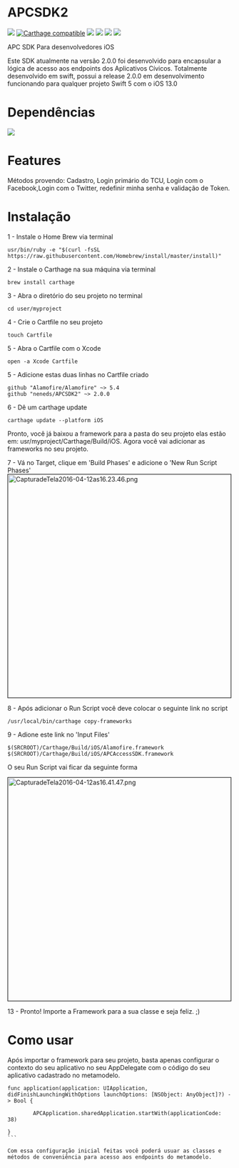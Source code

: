 # APCSDK2
![](https://img.shields.io/badge/APCSDK-2.0.0-orange.svg)
[![Carthage compatible](https://img.shields.io/badge/Carthage-compatible-4BC51D.svg?style=flat)](https://github.com/Carthage/Carthage) 
![](https://img.shields.io/badge/Platform-iOS%209%2B-green.svg)
![](https://img.shields.io/badge/Xcode-8.3-blue.svg)
![](https://img.shields.io/badge/Alamofire-4.4-red.svg)
![](https://img.shields.io/badge/Language-Swift-orange.svg)





APC SDK Para desenvolvedores iOS

Este SDK atualmente na versão 2.0.0 foi desenvolvido para encapsular a lógica de acesso aos endpoints dos Aplicativos Cívicos.
Totalmente desenvolvido em swift, possui a release 2.0.0 em desenvolvimento funcionando para qualquer projeto Swift 5 com o iOS 13.0

# Dependências
![](https://img.shields.io/badge/Alamofire-5.4-red.svg)

# Features
Métodos provendo: 
Cadastro, Login primário do TCU, Login com o Facebook,Login com o Twitter, redefinir minha senha e 
validação de Token.

# Instalação

1 - Instale o Home Brew via terminal

    usr/bin/ruby -e "$(curl -fsSL https://raw.githubusercontent.com/Homebrew/install/master/install)"

2 - Instale o Carthage na sua máquina via terminal

    brew install carthage

3 - Abra o diretório do seu projeto no terminal
  
    cd user/myproject

4 - Crie o Cartfile no seu projeto

    touch Cartfile

5 - Abra o Cartfile com o Xcode

    open -a Xcode Cartfile

5 - Adicione estas duas linhas  no Cartfile criado

    github "Alamofire/Alamofire" ~> 5.4
    github "neneds/APCSDK2" ~> 2.0.0

6 - Dê um carthage update

    carthage update --platform iOS

Pronto, você já baixou a framework para a pasta do seu projeto elas estão em:  usr/myproject/Carthage/Build/iOS. Agora você vai adicionar as frameworks no seu projeto.

7 - Vá no Target, clique em 'Build Phases' e adicione o 'New Run Script Phases'
<img src="https://ap.imagensbrasil.org/images/CapturadeTela2016-04-12as16.23.46.png" alt="CapturadeTela2016-04-12as16.23.46.png" border="1" width="500">

8 - Após adicionar o Run Script você deve colocar o seguinte link no script

    /usr/local/bin/carthage copy-frameworks

9 - Adione este link no 'Input Files'

    $(SRCROOT)/Carthage/Build/iOS/Alamofire.framework
    $(SRCROOT)/Carthage/Build/iOS/APCAccessSDK.framework

O seu Run Script vai ficar da seguinte forma

<img src="https://ap.imagensbrasil.org/images/CapturadeTela2016-04-12as16.41.47.png" alt="CapturadeTela2016-04-12as16.41.47.png" border="1" width="500">

13 - Pronto! Importe a Framework para a sua classe e seja feliz. ;)


# Como usar 

Após importar o framework para seu projeto, basta apenas configurar o contexto do seu aplicativo no seu AppDelegate com o código do seu aplicativo cadastrado no metamodelo.

````
func application(application: UIApplication, didFinishLaunchingWithOptions launchOptions: [NSObject: AnyObject]?) -> Bool {
        
        APCApplication.sharedApplication.startWith(applicationCode: 38)
        
}
```

Com essa configuração inicial feitas você poderá usuar as classes e métodos de conveniência para acesso aos endpoints do metamodelo.

